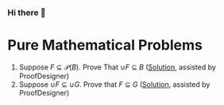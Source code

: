 ### Hi there 👋

# Pure Mathematical Problems
1. Suppose <I>F</I> &sube; 𝒫(<I>B</I>).  Prove That &cup;<I>F</I> &sube; <I>B</I> ([Solution](../../../KciMathematics/tree/master/Proofs/Set%20Theory/if%20F%20is%20a%20subset%20of%20a%20Power%20set%20from%20B), assisted by ProofDesigner)
1. Suppose &cup;<I>F</I> &sube; &cup;<I>G</I>. Prove that <I>F</I> &sube; <I>G</I> ([Solution](../../../KciMathematics/tree/master/Proofs/Set%20Theory/if%20F%20is%20a%20subset%20of%20G%20then%20U%20F%20is%20a%20subset%20of%20U%20G), assisted by ProofDesigner)
